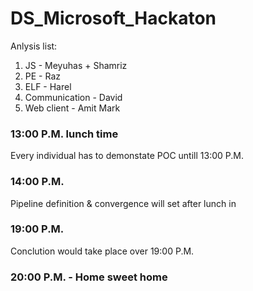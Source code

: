 # DS_Microsoft_Hackaton

Anlysis list:
1. JS - Meyuhas + Shamriz
2. PE - Raz 
3. ELF - Harel
4. Communication - David
5. Web client - Amit Mark

### 13:00 P.M. lunch time
 Every individual has to demonstate POC untill 13:00 P.M.
 
### 14:00 P.M.
Pipeline definition & convergence will set after lunch in 
 
### 19:00 P.M.
Conclution would take place over 19:00 P.M. 

### 20:00 P.M. - Home sweet home
